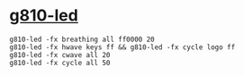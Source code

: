 # [g810-led](https://github.com/MatMoul/g810-led)
```
g810-led -fx breathing all ff0000 20
g810-led -fx hwave keys ff && g810-led -fx cycle logo ff
g810-led -fx cwave all 20
g810-led -fx cycle all 50
```
